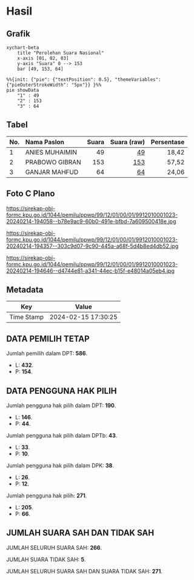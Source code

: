 # Hasil

## Grafik

```mermaid
xychart-beta
    title "Perolehan Suara Nasional"
    x-axis [01, 02, 03]
    y-axis "Suara" 0 --> 153
    bar [49, 153, 64]
```

```mermaid
%%{init: {"pie": {"textPosition": 0.5}, "themeVariables": {"pieOuterStrokeWidth": "5px"}} }%%
pie showData
    "1" : 49
    "2" : 153
    "3" : 64
```

## Tabel

| No. | Nama Paslon    | Suara | Suara (raw) | Persentase |
|:--- |:-------------- | -----:| -----------:| ----------:|
| 1   | ANIES MUHAIMIN | 49    | [49][p-1]   | 18,42      |
| 2   | PRABOWO GIBRAN | 153   | [153][p-2]  | 57,52      |
| 3   | GANJAR MAHFUD  | 64    | [64][p-3]   | 24,06      |


[p-1]: https://github.com/gigit-pemilu/pemilu-2024/blob/main/pilpres/hitung-suara/sub/99-luar-negeri/sub/12-bandar-seri-begawan-brunei-darussalam/sub/01-bandar-seri-begawan-brunei-darussalam/sub/0001-bandar-seri-begawan-brunei-darussalam/sub/023-tps-022/sub/paslon-1.txt
[p-2]: https://github.com/gigit-pemilu/pemilu-2024/blob/main/pilpres/hitung-suara/sub/99-luar-negeri/sub/12-bandar-seri-begawan-brunei-darussalam/sub/01-bandar-seri-begawan-brunei-darussalam/sub/0001-bandar-seri-begawan-brunei-darussalam/sub/023-tps-022/sub/paslon-2.txt
[p-3]: https://github.com/gigit-pemilu/pemilu-2024/blob/main/pilpres/hitung-suara/sub/99-luar-negeri/sub/12-bandar-seri-begawan-brunei-darussalam/sub/01-bandar-seri-begawan-brunei-darussalam/sub/0001-bandar-seri-begawan-brunei-darussalam/sub/023-tps-022/sub/paslon-3.txt

## Foto C Plano

https://sirekap-obj-formc.kpu.go.id/1044/pemilu/ppwp/99/12/01/00/01/9912010001023-20240214-194058--b78e9ac9-60b0-491e-bfbd-7a609500418e.jpg

https://sirekap-obj-formc.kpu.go.id/1044/pemilu/ppwp/99/12/01/00/01/9912010001023-20240214-194357--303c9d07-9c90-445a-a68f-5d4b8ed4db52.jpg

https://sirekap-obj-formc.kpu.go.id/1044/pemilu/ppwp/99/12/01/00/01/9912010001023-20240214-194646--d4744e81-a341-44ec-b15f-e48014a05eb4.jpg


## Metadata

| Key        | Value               |
| ---------- | ------------------- |
| Time Stamp | 2024-02-15 17:30:25 |


## DATA PEMILIH TETAP

Jumlah pemilih dalam DPT: **586**.
 * L: **432**.
 * P: **154**.

## DATA PENGGUNA HAK PILIH

Jumlah pengguna hak pilih dalam DPT: **190**.
 * L: **146**.
 * P: **44**.

Jumlah pengguna hak pilih dalam DPTb: **43**.
 * L: **33**.
 * P: **10**.

Jumlah pengguna hak pilih dalam DPK: **38**.
 * L: **26**.
 * P: **12**.

Jumlah pengguna hak pilih: **271**.
 * L: **205**.
 * P: **66**.

## JUMLAH SUARA SAH DAN TIDAK SAH

JUMLAH SELURUH SUARA SAH: **266**.

JUMLAH SUARA TIDAK SAH: **5**.

JUMLAH SELURUH SUARA SAH DAN SUARA TIDAK SAH: **271**.



